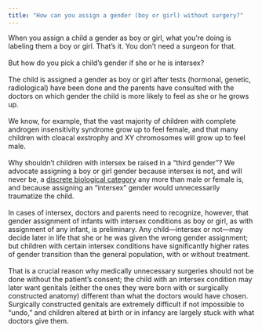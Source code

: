 ```yaml
---
title: "How can you assign a gender (boy or girl) without surgery?"
---
```


When you assign a child a gender as boy or girl, what you&#8217;re doing is labeling them a boy or girl. That&#8217;s it. You don&#8217;t need a surgeon for that.<br><br>But how do you pick a child&#8217;s gender if she or he is intersex?<br><br>The child is assigned a gender as boy or girl after tests (hormonal, genetic, radiological) have been done and the parents have consulted with the doctors on which gender the child is more likely to feel as she or he grows up. <br><br>We know, for example, that the vast majority of children with complete androgen insensitivity syndrome grow up to feel female, and that many children with cloacal exstrophy and XY chromosomes will grow up to feel male.<br><br>Why shouldn&#8217;t children with intersex be raised in a &#8220;third gender&#8221;? We advocate assigning a boy or girl gender because intersex is not, and will never be, a [discrete biological category][1] any more than male or female is, and because assigning an &#8220;intersex&#8221; gender would unnecessarily traumatize the child. <br><br>In cases of intersex, doctors and parents need to recognize, however, that gender assignment of infants with intersex conditions as boy or girl, as with assignment of any infant, is preliminary. Any child&#8212;intersex or not&#8212;may decide later in life that she or he was given the wrong gender assignment; but children with certain intersex conditions have significantly higher rates of gender transition than the general population, with or without treatment. <br><br>That is a crucial reason why medically unnecessary surgeries should not be done without the patient&#8217;s consent; the child with an intersex condition may later want genitals (either the ones they were born with or surgically constructed anatomy) different than what the doctors would have chosen. Surgically constructed genitals are extremely difficult if not impossible to &#8220;undo,&#8221; and children altered at birth or in infancy are largely stuck with what doctors give them.<br>

 [1]: /faq/what_is_intersex